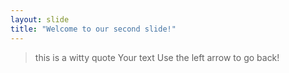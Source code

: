 ```yaml
---
layout: slide
title: "Welcome to our second slide!"
---
```

> this is a witty quote
Your text
Use the left arrow to go back!
